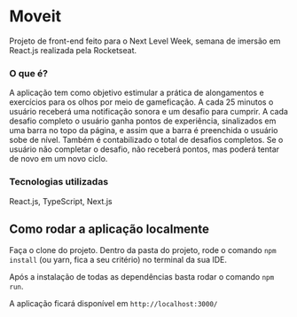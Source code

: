 # Moveit

Projeto de front-end feito para o Next Level Week, semana de imersão em React.js realizada pela Rocketseat.

### O que é?

A aplicação tem como objetivo estimular a prática de alongamentos e exercícios para os olhos por meio de gameficação.
A cada 25 minutos o usuário receberá uma notificação sonora e um desafio para cumprir. A cada desafio completo o usuário ganha pontos de experiência, sinalizados em uma barra no topo da página, e assim que a barra é preenchida o usuário sobe de nível. Também é contabilizado o total de desafios completos. Se o usuário não completar o desafio, não receberá pontos, mas poderá tentar de novo em um novo ciclo.

### Tecnologias utilizadas

React.js, TypeScript, Next.js

## Como rodar a aplicação localmente

Faça o clone do projeto. Dentro da pasta do projeto, rode o comando `npm install` (ou yarn, fica a seu critério) no terminal da sua IDE.

Após a instalação de todas as dependências basta rodar o comando `npm run`.

A aplicação ficará disponível em `http://localhost:3000/`
